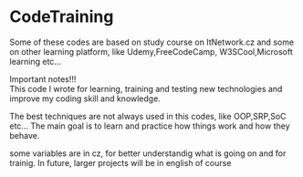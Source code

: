 
# CodeTraining

Some of these codes are based on study course on ItNetwork.cz and some on other learning platform, like Udemy,FreeCodeCamp, W3SCool,Microsoft learning etc...

Important notes!!!\
This code I wrote for learning, training and testing new technologies and improve my coding skill and knowledge.

The best techniques are not always used in this codes, like OOP,SRP,SoC etc... The main goal is to learn and practice how things work and how they behave.


some variables are in cz, for better understandig what is going on and for trainig.
In future, larger projects will be in english of course
 
